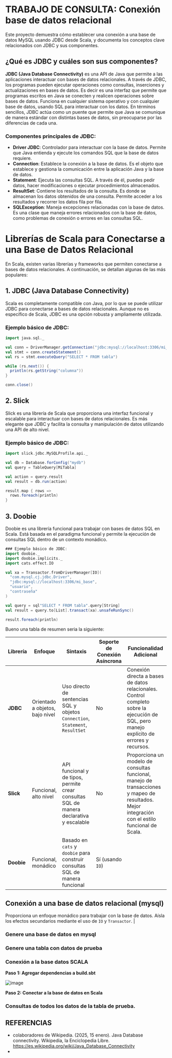 # TRABAJO DE CONSULTA: Conexión base de datos relacional

Este proyecto demuestra cómo establecer una conexión a una base de datos MySQL usando JDBC desde Scala, y documenta los conceptos clave relacionados con JDBC y sus componentes.

## ¿Qué es JDBC y cuáles son sus componentes?

**JDBC (Java Database Connectivity)** es una API de Java que permite a las aplicaciones interactuar con bases de datos relacionales. A través de JDBC, los programas pueden ejecutar operaciones como consultas, inserciones y actualizaciones en bases de datos. Es decir es una interfaz que permite que programas escritos en Java se conecten y realicen operaciones sobre bases de datos. Funciona en cualquier sistema operativo y con cualquier base de datos, usando SQL para interactuar con los datos. En términos sencillos, JDBC actúa como un puente que permite que Java se comunique de manera estándar con distintas bases de datos, sin preocuparse por las diferencias de cada una.


### Componentes principales de JDBC:
- **Driver JDBC**: Controlador para interactuar con la base de datos. Permite que Java entienda y ejecute los comandos SQL que la base de datos requiere.
- **Connection**: Establece la conexión a la base de datos. Es el objeto que establece y gestiona la comunicación entre la aplicación Java y la base de datos. 
- **Statement**: Ejecuta las consultas SQL. A través de él, puedes pedir datos, hacer modificaciones o ejecutar procedimientos almacenados.
- **ResultSet**: Contiene los resultados de la consulta. Es donde se almacenan los datos obtenidos de una consulta. Permite acceder a los resultados y recorrer los datos fila por fila.
- **SQLException**: Maneja excepciones relacionadas con la base de datos. Es una clase que maneja errores relacionados con la base de datos, como problemas de conexión o errores en las consultas SQL.

# Librerías de Scala para Conectarse a una Base de Datos Relacional

En Scala, existen varias librerías y frameworks que permiten conectarse a bases de datos relacionales. A continuación, se detallan algunas de las más populares:

## 1. JDBC (Java Database Connectivity)

Scala es completamente compatible con Java, por lo que se puede utilizar JDBC para conectarse a bases de datos relacionales. Aunque no es específico de Scala, JDBC es una opción robusta y ampliamente utilizada.

### Ejemplo básico de JDBC:
```scala
import java.sql._

val conn = DriverManager.getConnection("jdbc:mysql://localhost:3306/mi_base", "usuario", "contraseña")
val stmt = conn.createStatement()
val rs = stmt.executeQuery("SELECT * FROM tabla")

while (rs.next()) {
  println(rs.getString("columna"))
}

conn.close()
```

## 2.  Slick

Slick es una librería de Scala que proporciona una interfaz funcional y escalable para interactuar con bases de datos relacionales. Es más elegante que JDBC y facilita la consulta y manipulación de datos utilizando una API de alto nivel.

### Ejemplo básico de JDBC:

```scala
import slick.jdbc.MySQLProfile.api._

val db = Database.forConfig("mydb")
val query = TableQuery[MiTabla]

val action = query.result
val result = db.run(action)

result.map { rows =>
  rows.foreach(println)
}
```

## 3. Doobie

Doobie es una librería funcional para trabajar con bases de datos SQL en Scala. Está basada en el paradigma funcional y permite la ejecución de consultas SQL dentro de un contexto monádico.

```scala 
### Ejemplo básico de JDBC:
import doobie._
import doobie.implicits._
import cats.effect.IO

val xa = Transactor.fromDriverManager[IO](
  "com.mysql.cj.jdbc.Driver", 
  "jdbc:mysql://localhost:3306/mi_base", 
  "usuario", 
  "contraseña"
)

val query = sql"SELECT * FROM tabla".query[String]
val result = query.to[List].transact(xa).unsafeRunSync()

result.foreach(println)

```

Bueno una tabla de resumen seria la siguiente:  

| **Librería**    | **Enfoque**                  | **Sintaxis**                                                                                  | **Soporte de Conexión Asíncrona** | **Funcionalidad Adicional**                                                                                                                                   |
|-----------------|------------------------------|-----------------------------------------------------------------------------------------------|----------------------------------|--------------------------------------------------------------------------------------------------------------------------------------------------------------|
| **JDBC**        | Orientado a objetos, bajo nivel | Uso directo de sentencias SQL y objetos `Connection`, `Statement`, `ResultSet`                  | No                               | Conexión directa a bases de datos relacionales. Control completo sobre la ejecución de SQL, pero manejo explícito de errores y recursos.                    |
| **Slick**       | Funcional, alto nivel         | API funcional y de tipos, permite crear consultas SQL de manera declarativa y escalable         | No                               | Proporciona un modelo de consultas funcional, manejo de transacciones y mapeo de resultados. Mejor integración con el estilo funcional de Scala.            |
| **Doobie**      | Funcional, monádico           | Basado en `cats` y `doobie` para construir consultas SQL de manera funcional                    | Sí (usando `IO`)                 | 

## Conexión a una base de datos relacional (mysql)
Proporciona un enfoque monádico para trabajar con la base de datos. Aísla los efectos secundarios mediante el uso de `IO` y `Transactor`.                    |

### Genere una base de datos en mysql
### Genere una tabla con datos de prueba
### Conexión a la base datos SCALA

**Paso 1: Agregar dependencias a build.sbt**  

![image](https://github.com/user-attachments/assets/4bfcdb74-439a-4ac7-97a3-cbc63c8522d8)

**Paso 2: Conectar a la base de datos en Scala**  


### Consultas de todos los datos de la tabla de prueba. 


## REFERENCIAS 
- colaboradores de Wikipedia. (2025, 15 enero). Java Database connectivity. Wikipedia, la Enciclopedia Libre. https://es.wikipedia.org/wiki/Java_Database_Connectivity
- 
